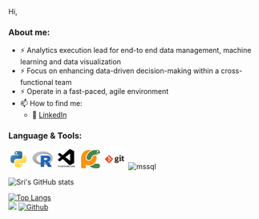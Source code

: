 Hi,

### About me:
- :zap: Analytics execution lead for end-to end data management, machine learning and data visualization
- :zap: Focus on enhancing data-driven decision-making within a cross-functional team
- :zap: Operate in a fast-paced, agile environment
- 📫 How to find me: 
  - :office: [LinkedIn](www.linkedin.com/in/csrilakshmi)

### Language & Tools:
<div>
  <img src="https://github.com/devicons/devicon/blob/master/icons/python/python-original.svg" title="Python" alt="Python" width="40" height="40"/>&nbsp;
  <img src="https://github.com/devicons/devicon/blob/master/icons/r/r-original.svg" title="R" alt="R" width="40" height="40"/>&nbsp;
  <img src="https://github.com/devicons/devicon/blob/master/icons/vscode/vscode-plain-wordmark.svg" title="vscode" alt="vscode" width="40" height="40"/>&nbsp;
  <img src="https://github.com/devicons/devicon/blob/master/icons/pycharm/pycharm-original.svg" title="pycharm" alt="pycharm" width="40" height="40"/>&nbsp;
  <img src="https://github.com/devicons/devicon/blob/master/icons/git/git-original-wordmark.svg" title="Git" **alt="Git" width="40" height="40"/>&nbsp;
  <img src="https://github.com/leungwensen/svg-icon/blob/master/dist/trimmed-svg/dev/msql_server.svg" title="mssql" alt="mssql" width="40" height="40"/>
</div>

![Sri's GitHub stats](https://github-readme-stats.vercel.app/api?username=Srilakshmi2&show_icons=true&theme=radical)

[![Top Langs](https://github-readme-stats.vercel.app/api/top-langs/?username=Srilakshmi2&layout=compact)](https://github.com/Srilakshmi2/github-readme-stats)</br>
![](https://visitor-badge.laobi.icu/badge?page_id=Srilakshmi2)
[![Github](https://img.shields.io/github/followers/Srilakshmi2?label=Follow&style=social)](https://github.com/Srilakshmi2)
